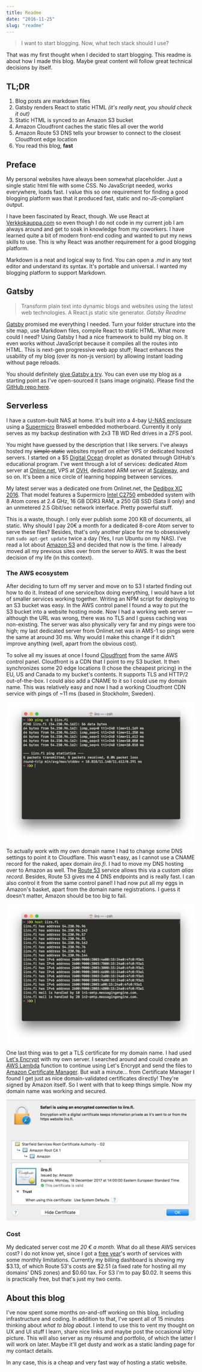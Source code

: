 ```yaml
---
title: Readme
date: "2016-11-25"
slug: "readme"
---
```


>I want to start blogging. Now, what tech stack should I use?

That was my first thought when I decided to start blogging. This readme is about how I made this blog. Maybe great content will follow great technical decisions by itself.

## TL;DR

1. Blog posts are markdown files
2. Gatsby renders React to static HTML *(it's really neat, you should check it out)*
3. Static HTML is synced to an Amazon S3 bucket
4. Amazon Cloudfront caches the static files all over the world
5. Amazon Route 53 DNS tells your browser to connect to the closest Cloudfront edge location
6. You read this blog, **fast**

## Preface

My personal websites have always been somewhat placeholder. Just a single static html file with some CSS. No JavaScript needed, works everywhere, loads fast. I value this so one requirement for finding a good blogging platform was that it produced fast, static and no-JS-compliant output.

I have been fascinated by React, though. We use React at [Verkkokauppa.com](https://www.verkkokauppa.com) so even though I do not code in my current job I am always around and get to soak in knowledge from my coworkers. I have learned quite a bit of modern front-end coding and wanted to put my news skills to use. This is why React was another requirement for a good blogging platform.

Markdown is a neat and logical way to find. You can open a _.md_ in any text editor and understand its syntax. It's portable and universal. I wanted my blogging platform to support Markdown.

## Gatsby

>Transform plain text into dynamic blogs and websites using the latest web technologies. A React.js static site generator.
><cite>Gatsby Readme</cite>

[Gatsby](https://github.com/gatsbyjs/gatsby) promised me everything I needed. Turn your folder structure into the site map, use Markdown files, compile React to static HTML. What more could I need? Using Gatsby I had a nice framework to build my blog on. It even works without JavaScript because it compiles all the routes into HTML. This is next-gen progressive web app stuff; React enhances the usability of my blog (over its non-js version) by allowing instant loading without page reloads.

You should definitely [give Gatsby a try](https://github.com/gatsbyjs/gatsby). You can even use my blog as a starting point as I've open-sourced it (sans image originals). Please find the [GitHub repo here](https://github.com/iiroj/iiro.fi).

## Serverless

I have a custom-built NAS at home. It's built into a 4-bay [U-NAS enclosure ](http://www.u-nas.com/product/nsc400.html) using a [Supermicro](https://www.supermicro.com/products/motherboard/X11/X11SBA-LN4F.cfm) Braswell embedded motherboard. Currently it only serves as my backup destination with 2x3 TB WD Red drives in a ZFS pool.

You might have guessed by the description that I like servers. I've always hosted my ~~simple static~~ websites myself on either VPS or dedicated hosted servers. I started on a $5 [Digital Ocean](https://github.com) droplet as donated through GitHub's educational program. I've went through a lot of services: dedicated Atom server at [Online.net](https://www.online.net/en), VPS at [OVH](https://www.ovh.com), dedicated ARM server at [Scaleway](https://www.scaleway.com), and so on. It's been a nice circle of learning hopping between services.

My latest server was a dedicated one from Onlinet.net, the [Dedibox XC 2016](https://www.online.net/en/dedicated-server/dedibox-xc). That model features a Supermicro [Intel C2750](https://ark.intel.com/products/77987/Intel-Atom-Processor-C2750-4M-Cache-2_40-GHz) embedded system with 8 Atom cores at 2.4 GHz, 16 GB DDR3 RAM, a 250 GB SSD (Sata II only) and an unmetered 2.5 Gbit/sec network interface. Pretty powerful stuff.

This is a waste, though. I only ever publish some 200 KB of documents, all static. Why should I pay 20€ a month for a dedicated 8-core Atom server to serve these files? Besides, that's only another place for me to obsessively run `sudo apt-get update` twice a day (Yes, I run Ubuntu on my NAS). I've read a lot about [Amazon S3](http://docs.aws.amazon.com/AmazonS3/latest/dev/Welcome.html) and decided that now is the time. I already moved all my previous sites over from the server to AWS. It was the best decision of my life (in this context).

### The AWS ecosystem

After deciding to turn off my server and move on to S3 I started finding out how to do it. Instead of one service/box doing everything, I would have a lot of smaller services working together. Writing an NPM script for deploying to an S3 bucket was easy. In the AWS control panel I found a way to put the S3 bucket into a website hosting mode. Now I had a working web server — although the URL was wrong, there was no TLS and I guess caching was non-existing. The server was also physically very far and my pings were too high; my last dedicated server from Onlinet.net was in AMS-1 so pings were the same at around 30 ms. Why would I make this change if it didn't improve anything (well, apart from the obvious cost).

To solve all my issues at once I found [Cloudfront](https://aws.amazon.com/cloudfront/) from the same AWS control panel. Cloudfront is a CDN that I point to my S3 bucket. It then synchronizes some 20 edge locations (I chose the cheapest pricing) in the EU, US and Canada to my bucket's contents. It supports TLS and HTTP/2 out-of-the-box. I could also add a CNAME to it so I could use my domain name. This was relatively easy and now I had a working Cloudfront CDN service with pings of ~11 ms (based in Stockholm, Sweden).

![Output of ping$ for iiro.fi](./ping.jpg)

To actually work with my own domain name I had to change some DNS settings to point it to Cloudflare. This wasn't easy, as I cannot use a CNAME record for the naked, apex domain _iiro.fi_. I had to move my DNS hosting over to Amazon as well. The [Route 53](https://aws.amazon.com/route53/) service allows this via a custom _alias record_. Besides, Route 53 gives me 4 DNS endpoints and is really fast. I can also control it from the same control panel! I had now put all my eggs in Amazon's basket, apart from the domain name registrations. I guess it doesn't matter, Amazon should be too big to fail.

![Output of host$ for iiro.fi](./host.jpg)

One last thing was to get a TLS certificate for my domain name. I had used [Let's Encrypt](https://letsencrypt.org) with my own server. I searched around and could create an [AWS Lambda](https://aws.amazon.com/lambda/) function to continue using Let's Encrypt and send the files to [Amazon Certificate Manager](https://aws.amazon.com/certificate-manager/). But wait a minute… from Certificate Manager I found I get just as nice domain-validated certificates directly! They're signed by Amazon itself. So I went with that to keep things simple. Now my domain name was working and secured.

![iiro.fi certificate signed by Amazon](./cert.jpg)

### Cost

My dedicated server cost me _20 € a month_. What do all these AWS services cost? I do not know yet, since I got a [free year](https://aws.amazon.com/free/)'s worth of services with some monthly limitations. Currently my billing dashboard is showing my $3.13, of which Route 53's costs are $2.51 (a fixed rate for hosting all my domains' DNS zones) and $0.60 tax. For S3 I'm to pay $0.02. It seems this is practically free, but that's just my two cents.

## About this blog

I've now spent some months on-and-off working on this blog, including infrastructure and coding. In addition to that, I've spent all of 15 minutes thinking about _what to blog about_. I intend to use this to vent my thought on UX and UI stuff I learn, share nice links and maybe post the occasional kitty picture. This will also server as my résumé and portfolio, of which the latter I will work on later. Maybe it'll get dusty and work as a static landing page for my contact details.

In any case, this is a cheap and very fast way of hosting a static website.
